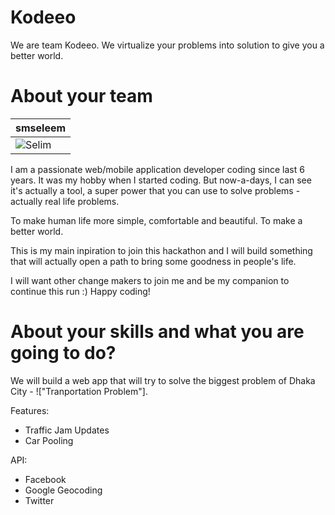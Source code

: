 Kodeeo
================

We are team Kodeeo. We virtualize your problems into solution to give you a better world.


About your team
===========================

| smseleem |
|--- |
| ![Selim](http://i0.wp.com/www.sumonselim.com/wp-content/uploads/2014/10/pp.jpg?fit=300%2C300) |

I am a passionate web/mobile application developer coding since last 6 years. It was my hobby when I started coding.
But now-a-days, I can see it's actually a tool, a super power that you can use to solve problems - actually real life problems.

To make human life more simple, comfortable and beautiful. To make a better world.

This is my main inpiration to join this hackathon and I will build something that will actually open a path to bring some goodness in people's life.

I will want other change makers to join me and be my companion to continue this run :) Happy coding!


About your skills and what you are going to do?
=======
We will build a web app that will try to solve the biggest problem of Dhaka City - !["Tranportation Problem"].

Features:
* Traffic Jam Updates
* Car Pooling

API:
* Facebook
* Google Geocoding
* Twitter
